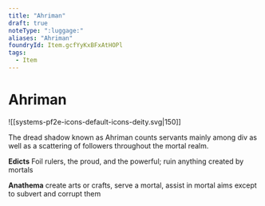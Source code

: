```yaml
---
title: "Ahriman"
draft: true
noteType: ":luggage:"
aliases: "Ahriman"
foundryId: Item.gcfYyKxBFxAtHOPl
tags:
  - Item
---
```


# Ahriman
![[systems-pf2e-icons-default-icons-deity.svg|150]]

The dread shadow known as Ahriman counts servants mainly among div as well as a scattering of followers throughout the mortal realm.

**Edicts** Foil rulers, the proud, and the powerful; ruin anything created by mortals

**Anathema** create arts or crafts, serve a mortal, assist in mortal aims except to subvert and corrupt them
